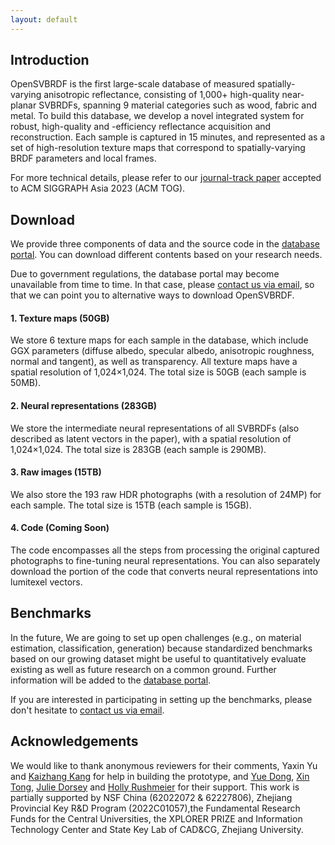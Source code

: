 ```yaml
---
layout: default
---
```


## Introduction

OpenSVBRDF is the first large-scale database of measured spatially-varying anisotropic reflectance, consisting of 1,000+ high-quality near-planar SVBRDFs, spanning 9 material categories such as wood, fabric and metal. To build this database, we develop a novel integrated system for robust, high-quality and -efficiency reflectance acquisition and reconstruction. Each sample is captured in 15 minutes, and represented as a set of high-resolution texture maps that correspond to spatially-varying BRDF parameters and local frames.

For more technical details, please refer to our <a href="https://svbrdf.github.io/publications/OpenSVBRDF/project.html">journal-track paper</a > accepted to ACM SIGGRAPH Asia 2023 (ACM TOG).


## Download 

We provide three components of data and the source code in the <a href="http://www.cad.zju.edu.cn/home/opensvbrdf/"><span class="enlarge">database portal</span></a>. You can download different contents based on your research needs.

<span class="red-bold-text">Due to government regulations, the database portal may become unavailable from time to time.</span> In that case, please <a href="mailto:xiaohema1998@gmail.com?subject=Restricted%20Access%20to%20OpenSVBRDF&body=Please%20provide%20the%20following%20information.%0D%0A%0D%0AFirst%20name%3A%20%0D%0ALast%20name%3A%20%0D%0AYour%20institution%3A%20%0D%0AYour%20region%3A%20%0D%0AHave%20you%20registered%20before%3F%20%28y%2Fn%29%20">contact us via email</a>, so that we can point you to alternative ways to download OpenSVBRDF.


#### 1. Texture maps (50GB)
We store 6 texture maps for each sample in the database, which include GGX parameters (diffuse albedo, specular albedo, anisotropic roughness, normal and tangent), as well as transparency. All texture maps have a spatial resolution of 1,024×1,024. The total size is 50GB (each sample is 50MB).

#### 2. Neural representations (283GB)
We store the intermediate neural representations of all SVBRDFs (also described as latent vectors in the paper), with a spatial resolution of 1,024×1,024. The total size is 283GB (each sample is 290MB).

#### 3. Raw images (15TB)
We also store the 193 raw HDR photographs (with a resolution of 24MP) for each sample. The total size is 15TB (each sample is 15GB).

#### 4. Code (Coming Soon)
The code encompasses all the steps from processing the original captured photographs to fine-tuning neural representations. You can also separately download the portion of the code that converts neural representations into lumitexel vectors.

## Benchmarks
In the future, We are going to set up open challenges (e.g., on material estimation, classification, generation) because standardized benchmarks based on our growing dataset might be useful to quantitatively evaluate existing as well as future research on a common ground. Further information will be added to the <a href="http://www.cad.zju.edu.cn/home/opensvbrdf/">database portal</a>.

If you are interested in participating in setting up the benchmarks, please don't hesitate to <a href="mailto:xiaohema1998@gmail.com?subject=Setting%20Up%20Benchmarks%20Together!&body=Please%20provide%20the%20following%20information.%0D%0A%0D%0AFirst%20name%3A%0D%0ALast%20name%3A%0D%0AYour%20institution%3A%0D%0APlease%20describe%20your%20project%20experience%20or%20any%20helpful%20ideas%3A">contact us via email</a>.

## Acknowledgements

We would like to thank anonymous reviewers for their comments, Yaxin Yu and <a href="https://cocoakang.cn/">Kaizhang Kang</a> for help in building the prototype, and <a href="https://yuedong.shading.me/">Yue Dong</a>, <a href="https://www.microsoft.com/en-us/research/people/xtong/">Xin Tong</a>, <a href="https://graphics.cs.yale.edu/people/julie-dorsey">Julie Dorsey</a> and <a href="https://graphics.cs.yale.edu/people/holly-rushmeier">Holly Rushmeier</a> for their support. This work is partially supported by NSF China (62022072 & 62227806), Zhejiang Provincial Key R&D Program (2022C01057),the Fundamental Research Funds for the Central Universities, the XPLORER PRIZE and Information Technology Center and State Key Lab of CAD&CG, Zhejiang University.